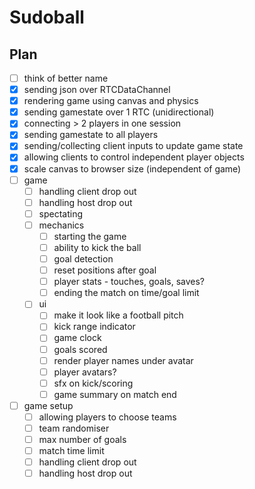 # Sudoball

## Plan
- [ ] think of better name
- [x] sending json over RTCDataChannel
- [x] rendering game using canvas and physics
- [x] sending gamestate over 1 RTC (unidirectional)
- [x] connecting > 2 players in one session
- [x] sending gamestate to all players
- [x] sending/collecting client inputs to update game state
- [x] allowing clients to control independent player objects
- [x] scale canvas to browser size (independent of game)
- [ ] game
    - [ ] handling client drop out
    - [ ] handling host drop out
    - [ ] spectating
    - [ ] mechanics
        - [ ] starting the game
        - [ ] ability to kick the ball
        - [ ] goal detection
        - [ ] reset positions after goal
        - [ ] player stats - touches, goals, saves?
        - [ ] ending the match on time/goal limit
    - [ ] ui
        - [ ] make it look like a football pitch
        - [ ] kick range indicator
        - [ ] game clock
        - [ ] goals scored
        - [ ] render player names under avatar
        - [ ] player avatars?
        - [ ] sfx on kick/scoring
        - [ ] game summary on match end
- [ ] game setup
    - [ ] allowing players to choose teams
    - [ ] team randomiser
    - [ ] max number of goals
    - [ ] match time limit
    - [ ] handling client drop out
    - [ ] handling host drop out
